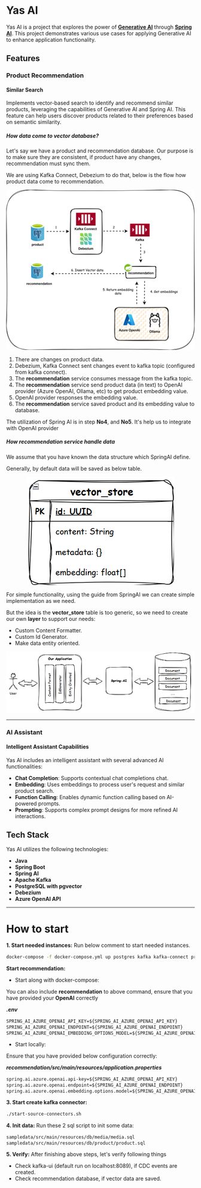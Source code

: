 # Yas AI
Yas AI is a project that explores the power of **[Generative AI](https://en.wikipedia.org/wiki/Generative_artificial_intelligence)** through **[Spring AI](https://spring.io/projects/spring-ai)**. This project demonstrates various use cases for applying Generative AI to enhance application functionality.

## Features

### Product Recommendation
#### Similar Search
Implements vector-based search to identify and recommend similar products, leveraging the capabilities of Generative AI and Spring AI. This feature can help users discover products related to their preferences based on semantic similarity.
##### How data come to vector database?
Let's say we have a product and recommendation database. 
Our purpose is to make sure they are consistent, if product have any changes, 
recommendation must sync them. 

We are using Kafka Connect, Debezium to do that, below is the flow how product data come to 
recommendation.

<p style="text-align: center"><img src="docs/vector-search.svg"></p>

1. There are changes on product data.
2. Debezium, Kafka Connect sent changes event to kafka topic (configured from kafka connect).
3. The **recommendation** service consumes message from the kafka topic.
4. The **recommendation** service send product data (in text) to 
OpenAI provider (Azure OpenAI, Ollama, etc) to get product embedding value.
5. OpenAI provider responses the embedding value.
6. The **recommendation** service saved product and its embedding value to database.

The utilization of Spring AI is in step **No4**, and **No5**. 
It's help us to integrate with OpenAI provider

##### How recommendation service handle data
We assume that you have known the data structure which SpringAI define. 

Generally, by default data will be saved as below table.
<p style="text-align: center"><img src="docs/img.png"></p>


For simple functionality, using the guide from SpringAI we can create simple implementation as we need.

But the idea is the **vector_store** table is too generic, so we need to create our own **layer** 
to support our needs:

- Custom Content Formatter.
- Custom Id Generator.
- Make data entity oriented.

![img_1.png](docs/img_1.png)

---

### AI Assistant
#### Intelligent Assistant Capabilities
Yas AI includes an intelligent assistant with several advanced AI functionalities:

- **Chat Completion**: Supports contextual chat completions chat.
- **Embedding**: Uses embeddings to process user's request and similar product search.
- **Function Calling**: Enables dynamic function calling based on AI-powered prompts.
- **Prompting**: Supports complex prompt designs for more refined AI interactions.

## Tech Stack

Yas AI utilizes the following technologies:

- **Java**
- **Spring Boot**
- **Spring AI**
- **Apache Kafka**
- **PostgreSQL with pgvector**
- **Debezium**
- **Azure OpenAI API**

---
# How to start

**1. Start needed instances:**
Run below comment to start needed instances.
```bash
docker-compose -f docker-compose.yml up postgres kafka kafka-connect product media kafka-ui -d
```

**Start recommendation:**

- Start along with docker-compose:

You can also include **recommendation** to above command, ensure that you have provided your **OpenAI** correctly 

**_.env_**
```properties
SPRING_AI_AZURE_OPENAI_API_KEY=${SPRING_AI_AZURE_OPENAI_API_KEY}
SPRING_AI_AZURE_OPENAI_ENDPOINT=${SPRING_AI_AZURE_OPENAI_ENDPOINT}
SPRING_AI_AZURE_OPENAI_EMBEDDING_OPTIONS_MODEL=${SPRING_AI_AZURE_OPENAI_EMBEDDING_OPTIONS_MODEL}
```
- Start locally:

Ensure that you have provided below configuration correctly:

_**recommendation/src/main/resources/application.properties**_
```properties
spring.ai.azure.openai.api-key=${SPRING_AI_AZURE_OPENAI_API_KEY}
spring.ai.azure.openai.endpoint=${SPRING_AI_AZURE_OPENAI_ENDPOINT}
spring.ai.azure.openai.embedding.options.model=${SPRING_AI_AZURE_OPENAI_EMBEDDING_OPTIONS_MODEL}
```

**3. Start create kafka connector:**
```bash
./start-source-connectors.sh
```

**4. Init data:**
Run these 2 sql script to init some data:
```text
sampledata/src/main/resources/db/media/media.sql
sampledata/src/main/resources/db/product/product.sql
```

**5. Verify:**
After finishing above steps, let's verify following things
- Check kafka-ui (default run on localhost:8089), if CDC events are created.
- Check recommendation database, if vector data are saved.





